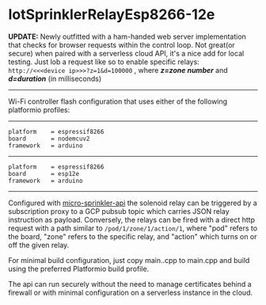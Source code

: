 
# IotSprinklerRelayEsp8266-12e

**UPDATE:** Newly outfitted with a ham-handed web server implementation that checks for browser
requests within the control loop.  Not great(or secure) when paired with a serverless cloud API,
it's a nice add for local testing.  Just lob a request like so to enable specific relays: 
`http://<<<device ip>>>?z=1&d=100000` , where _**z=zone number**_ and _**d=duration**_ (in milliseconds)

---

Wi-Fi controller flash configuration that uses either of the following
platformio profiles:

---

    platform    = espressif8266
    board       = nodemcuv2
    framework   = arduino

---

    platform    = espressif8266
    board       = esp12e
    framework   = arduino

---

Configured with [micro-sprinkler-api](https://github.com/wejafoo/iot-sprinkler-relay-esp8266-12e)
the solenoid relay can be triggered by a subscription proxy to a GCP pubsub topic which carries
JSON relay instruction as payload.  Conversely, the relays can be fired with a direct http request 
with a path similar to `/pod/1/zone/1/action/1`, where "pod" refers to the board, "zone" refers to the 
specific relay, and "action" which turns on or off the given relay.

For minimal build configuration, just copy main.<config option>.cpp to main.cpp and build using the 
preferred Platformio build profile.

The api can run securely without the need to manage certificates behind a firewall or with minimal configuration on a serverless
instance in the cloud.

